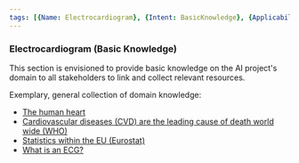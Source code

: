 ```yaml
---
tags: [{Name: Electrocardiogram}, {Intent: BasicKnowledge}, {Applicability: EmergencyMedicine}, {Usage Example: MultiLabelClassificationPerformanceMetrics}]
---
```


### Electrocardiogram (Basic Knowledge)

This section is envisioned to provide basic knowledge on the AI project's domain to all stakeholders to link and collect relevant resources. 

Exemplary, general collection of domain knowledge:
- [The human heart](https://training.seer.cancer.gov/anatomy/cardiovascular/heart/structure.html)
- [Cardiovascular diseases (CVD) are the leading cause of death world wide (WHO)](https://www.who.int/news-room/fact-sheets/detail/cardiovascular-diseases-(cvds))
- [Statistics within the EU (Eurostat)](https://ec.europa.eu/eurostat/statistics-explained/index.php?title=Cardiovascular_diseases_statistics)
- [What is an ECG?](https://www.ncbi.nlm.nih.gov/books/NBK536878/)
